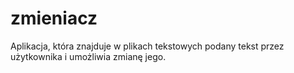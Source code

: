 # zmieniacz
Aplikacja, która znajduje w plikach tekstowych podany tekst przez użytkownika i umożliwia zmianę jego.
